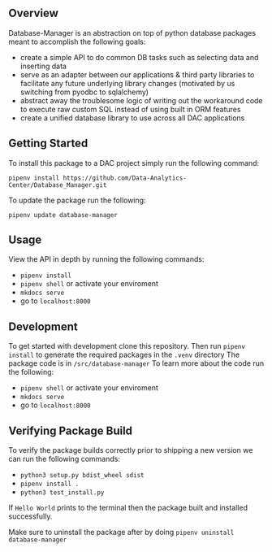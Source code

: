 ## Overview

Database-Manager is an abstraction on top of python database packages meant to accomplish the following goals:

- create a simple API to do common DB tasks such as selecting data and inserting data
- serve as an adapter between our applications & third party libraries to facilitate any future underlying library changes (motivated by us switching from pyodbc to sqlalchemy)
- abstract away the troublesome logic of writing out the workaround code to execute raw custom SQL instead of using built in ORM features
- create a unified database library to use across all DAC applications

## Getting Started 

To install this package to a DAC project simply run the following command:

`pipenv install https://github.com/Data-Analytics-Center/Database_Manager.git`

To update the package run the following:

`pipenv update database-manager`

## Usage

View the API in depth by running the following commands:

- `pipenv install`
- `pipenv shell` or activate your enviroment
- `mkdocs serve`
- go to `localhost:8000`

## Development

To get started with development clone this repository.
Then run `pipenv install` to generate the required packages in the `.venv` directory
The package code is in `/src/database-manager`
To learn more about the code run the following:
- `pipenv shell` or activate your enviroment
- `mkdocs serve`
- go to `localhost:8000`

## Verifying Package Build

To verify the package builds correctly prior to shipping a new version we can run the following commands:

- `python3 setup.py bdist_wheel sdist`
- `pipenv install .`
- `python3 test_install.py`

If `Hello World` prints to the terminal then the package built and installed successfully.

Make sure to uninstall the package after by doing `pipenv uninstall database-manager`